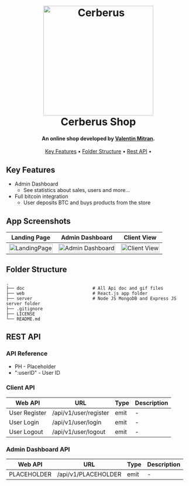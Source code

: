 <h1 align="center">
  <br>
<img src="https://github.com/ValentinMitran/CerberusShop/blob/master/web/public/cerberus.jpg" alt="Cerberus" width="300">
  <br>
  Cerberus Shop
  <br>
</h1>

<h4 align="center">An online shop developed by <a href="https://www.linkedin.com/in/valentinmitran/" target="_blank">Valentin Mitran</a>.</h4>

<p align="center">
  <a href="#key-features">Key Features</a> •
  <a href="#folder-structure">Folder Structure</a> •
  <a href="#rest-api">Rest API</a> •
</p>

## Key Features

- Admin Dashboard
  - See statistics about sales, users and more...
- Full bitcoin integration
  - User deposits BTC and buys products from the store


## App Screenshots

Landing Page         |  Admin Dashboard | Client View   
:-------------------------:|:-------------------------:|:-------------------------:
<img src="https://via.placeholder.com/1920x1080" title="LandingPage " width="100%"> |<img src="https://via.placeholder.com/1920x1080" title="Admin Dashboard" width="100%">|<img src="https://via.placeholder.com/1920x1080" title="Client View" width="100%">

## Folder Structure

    .
    ├── doc                          # All Api doc and gif files
    ├── web                          # React.js app folder
    ├── server                       # Node JS MongoDB and Express JS server folder
    ├── .gitignore
    ├── LICENSE
    └── README.md


## REST API

### API Reference

- PH - Placeholder
- ":userID" -  User ID

### Client API

Web API| URL | Type | Description
------------ | ------------- |------------- | -------------
User Register| /api/v1/user/register | emit | -
User Login | /api/v1/user/login | emit | -
User Logout | /api/v1/user/logout | emit | -


### Admin Dashboard API

Web API| URL | Type | Description
------------ | ------------- |------------- | -------------
PLACEHOLDER| /api/v1/PLACEHOLDER | emit | -
